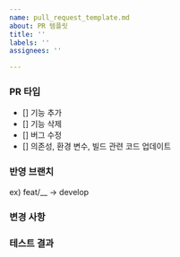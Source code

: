```yaml
---
name: pull_request_template.md
about: PR 템플릿
title: ''
labels: ''
assignees: ''

---
```


### PR 타입
- [] 기능 추가
- [] 기능 삭제
- [] 버그 수정
- [] 의존성, 환경 변수, 빌드 관련 코드 업데이트

### 반영 브랜치
ex) feat/__ -> develop

### 변경 사항


### 테스트 결과
